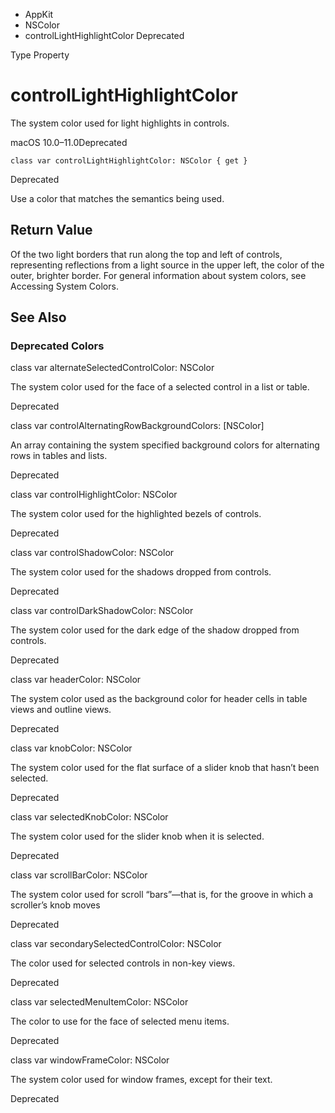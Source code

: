 

- AppKit
- NSColor
-  controlLightHighlightColor Deprecated

Type Property

# controlLightHighlightColor

The system color used for light highlights in controls.

macOS 10.0–11.0Deprecated

``` source
class var controlLightHighlightColor: NSColor { get }
```

Deprecated

Use a color that matches the semantics being used.

## Return Value

Of the two light borders that run along the top and left of controls, representing reflections from a light source in the upper left, the color of the outer, brighter border. For general information about system colors, see Accessing System Colors.

## See Also

### Deprecated Colors

class var alternateSelectedControlColor: NSColor

The system color used for the face of a selected control in a list or table.

Deprecated

class var controlAlternatingRowBackgroundColors: [NSColor]

An array containing the system specified background colors for alternating rows in tables and lists.

Deprecated

class var controlHighlightColor: NSColor

The system color used for the highlighted bezels of controls.

Deprecated

class var controlShadowColor: NSColor

The system color used for the shadows dropped from controls.

Deprecated

class var controlDarkShadowColor: NSColor

The system color used for the dark edge of the shadow dropped from controls.

Deprecated

class var headerColor: NSColor

The system color used as the background color for header cells in table views and outline views.

Deprecated

class var knobColor: NSColor

The system color used for the flat surface of a slider knob that hasn’t been selected.

Deprecated

class var selectedKnobColor: NSColor

The system color used for the slider knob when it is selected.

Deprecated

class var scrollBarColor: NSColor

The system color used for scroll “bars”—that is, for the groove in which a scroller’s knob moves

Deprecated

class var secondarySelectedControlColor: NSColor

The color used for selected controls in non-key views.

Deprecated

class var selectedMenuItemColor: NSColor

The color to use for the face of selected menu items.

Deprecated

class var windowFrameColor: NSColor

The system color used for window frames, except for their text.

Deprecated

